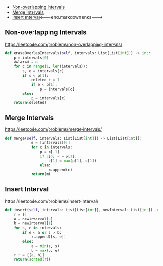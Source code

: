 
+ [Non-overlapping Intervals](#non-overlapping-intervals)
+ [Merge Intervals](#merge-intervals)
+ [Insert Interval](#insert-interval)<---end.markdown links--->

## Non-overlapping Intervals

https://leetcode.com/problems/non-overlapping-intervals/

``` python
def eraseOverlapIntervals(self, intervals: List[List[int]]) -> int:
    p = intervals[0]
    deleted = 0
    for c in range(1, len(intervals)):
        s, e = intervals[c]
        if s < p[1]:
            deleted + = 1
            if e < p[1]:
                p = intervals[c]
        else:
            p = intervals[c]
    return(deleted)
```
## Merge Intervals

https://leetcode.com/problems/merge-intervals/

``` python
def merge(self, intervals: List[List[int]]) -> List[List[int]]:
            m = [intervals[0]]
            for c in intervals:
                p = m[-1]
                if c[0] < = p[1]:
                    p[1] = max(p[1], c[1])
                else:
                    m.append(c)
            return(m)
```
## Insert Interval

https://leetcode.com/problems/insert-interval/

``` python
def insert(self, intervals: List[List[int]], newInterval: List[int]) -> List[List[int]]:
    r = []
    a = newInterval[0]
    b = newInterval[1]
    for s, e in intervals:
        if e < a or s > b:
            r.append([s, e])
        else:
            a = min(a, s)
            b = max(b, e)
    r + = [[a, b]]
    return(sorted(r))
```